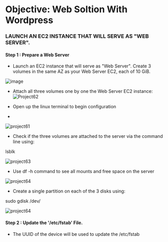 # Objective: Web Soltion With Wordpress

### LAUNCH AN EC2 INSTANCE THAT WILL SERVE AS "WEB SERVER".

#### Step 1 : Prepare a Web Server
- Launch an EC2 instance that will serve as "Web Server". Create 3 volumes in the same AZ as your Web Server EC2, each of 10 GiB.

![image](https://user-images.githubusercontent.com/40290711/128598774-3bd7b553-9f26-4b90-b5d6-e8d879e0121e.png)
- Attach all three volumes one by one the Web Server EC2 instance:
![Project62](https://user-images.githubusercontent.com/40290711/128598840-b982f345-05a1-4879-98a3-4088eb1b57c6.PNG)

- Open up the linux terminal to begin configuration
- 
![project61](https://user-images.githubusercontent.com/40290711/128599072-a624d0b1-c208-4bb9-9246-3ba4196e7d01.PNG)

- Check if the three volumes are attached to the server via the command line using: 

lsblk 

![project63](https://user-images.githubusercontent.com/40290711/128598950-e4fc6bd9-b8de-437a-9e3d-cf29d1781dde.PNG)

- Use df -h command to see all mounts and free space on the server

![project64](https://user-images.githubusercontent.com/40290711/128599113-85b2be22-86a7-4522-8b77-ca13832fa505.PNG)

- Create a single partition on each of the 3 disks using:

sudo gdisk /dev/

![project64](https://user-images.githubusercontent.com/40290711/128599186-167303d5-ab90-4cc7-87ea-7fb238aab9aa.PNG)

#### Step 2 : Update the '/etc/fstab' File.
- The UUID of the device will be used to update the /etc/fstab 




